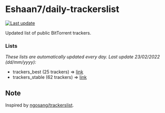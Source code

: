 
# Eshaan7/daily-trackerslist 

[![Last update](https://img.shields.io/badge/Last%20update-23/02/2022-blue.svg)](#)

Updated list of public BitTorrent trackers.

### Lists
*These lists are automatically updated every day. Last update 23/02/2022 (_dd/mm/yyyy_):*

* trackers_best (25 trackers) => [link](https://raw.githubusercontent.com/eshaan7/daily-trackerslist/master/trackers_best.txt)
* trackers_stable (62 trackers) => [link](https://raw.githubusercontent.com/eshaan7/daily-trackerslist/master/trackers_stable.txt)

## Note

Inspired by [ngosang/trackerslist](https://github.com/ngosang/trackerslist).
